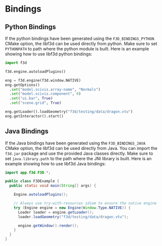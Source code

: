 # Bindings

## Python Bindings

If the python bindings have been generated using the `F3D_BINDINGS_PYTHON` CMake option, the libf3d can be used directly from python.
Make sure to set `PYTHONPATH` to path where the python module is built.
Here is an example showing how to use libf3d python bindings:

```python
import f3d

f3d.engine.autoloadPlugins()

eng = f3d.engine(f3d.window.NATIVE)
eng.getOptions()
  .set("model.scivis.array-name", "Normals")
  .set("model.scivis.component", 0)
  .set("ui.bar", True)
  .set("scene.grid", True)

eng.getLoader().loadGeometry("f3d/testing/data/dragon.vtu")
eng.getInteractor().start()
```

## Java Bindings

If the Java bindings have been generated using the `F3D_BINDINGS_JAVA` CMake option, the libf3d can be used directly from Java.
You can import the `f3d.jar` package and use the provided Java classes directly.
Make sure to set `java.library.path` to the path where the JNI library is built.
Here is an example showing how to use libf3d Java bindings:

```java
import app.f3d.F3D.*;

public class F3DExample {
  public static void main(String[] args) {

    Engine.autoloadPlugins();

    // Always use try-with-resources idiom to ensure the native engine is released
    try (Engine engine = new Engine(Window.Type.NATIVE)) {
      Loader loader = engine.getLoader();
      loader.loadGeometry("f3d/testing/data/dragon.vtu");

      engine.getWindow().render();
    }
  }
}
```
